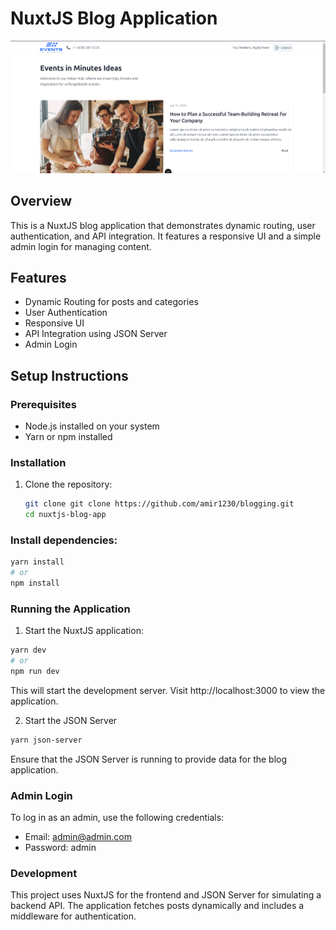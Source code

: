 # NuxtJS Blog Application

![App UI](./image.png)

## Overview
This is a NuxtJS blog application that demonstrates dynamic routing, user authentication, and API integration. It features a responsive UI and a simple admin login for managing content.

## Features
- Dynamic Routing for posts and categories
- User Authentication
- Responsive UI
- API Integration using JSON Server
- Admin Login

## Setup Instructions
### Prerequisites
- Node.js installed on your system
- Yarn or npm installed

### Installation
1. Clone the repository:
   ```bash
   git clone git clone https://github.com/amir1230/blogging.git
   cd nuxtjs-blog-app
   ```

### Install dependencies:
```bash
yarn install
# or
npm install
```

### Running the Application
1. Start the NuxtJS application:
```bash
yarn dev
# or
npm run dev
```
This will start the development server. Visit http://localhost:3000 to view the application.

2. Start the JSON Server
```bash
yarn json-server
```
Ensure that the JSON Server is running to provide data for the blog application.

### Admin Login
To log in as an admin, use the following credentials:

- Email: admin@admin.com
- Password: admin

### Development
This project uses NuxtJS for the frontend and JSON Server for simulating a backend API. The application fetches posts dynamically and includes a middleware for authentication.



